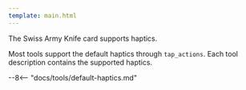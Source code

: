 ```yaml
---
template: main.html
---
```

<!-- GT/GL -->

The Swiss Army Knife card supports haptics.

Most tools support the default haptics through `tap_actions`. Each tool description contains the supported haptics.

--8<-- "docs/tools/default-haptics.md"


